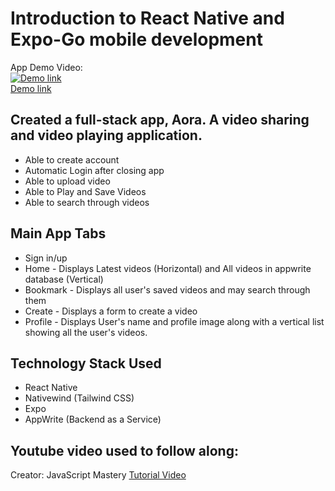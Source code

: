 # Introduction to React Native and Expo-Go mobile development
App Demo Video:\
[![Demo link](https://img.youtube.com/vi/k3fJy8MskSk/hqdefault.jpg)](https://www.youtube.com/watch?v=k3fJy8MskSk)\
[Demo link](https://www.youtube.com/watch?v=k3fJy8MskSk)

## Created a full-stack app, Aora. A video sharing and video playing application.
- Able to create account
- Automatic Login after closing app
- Able to upload video
- Able to Play and Save Videos
- Able to search through videos

## Main App Tabs
- Sign in/up
- Home - Displays Latest videos (Horizontal) and All videos in appwrite database (Vertical)
- Bookmark - Displays all user's saved videos and may search through them
- Create - Displays a form to create a video
- Profile - Displays User's name and profile image along with a vertical list showing all the user's videos.

## Technology Stack Used
- React Native
- Nativewind (Tailwind CSS)
- Expo
- AppWrite (Backend as a Service)

## Youtube video used to follow along:
Creator: JavaScript Mastery
[Tutorial Video](https://www.youtube.com/watch?v=ZBCUegTZF7M)

